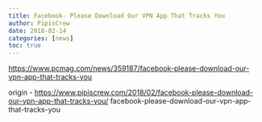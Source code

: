 ```yaml
---
title: Facebook- Please Download Our VPN App That Tracks You
author: PipisCrew
date: 2018-02-14
categories: [news]
toc: true
---
```


https://www.pcmag.com/news/359187/facebook-please-download-our-vpn-app-that-tracks-you

origin - https://www.pipiscrew.com/2018/02/facebook-please-download-our-vpn-app-that-tracks-you/ facebook-please-download-our-vpn-app-that-tracks-you